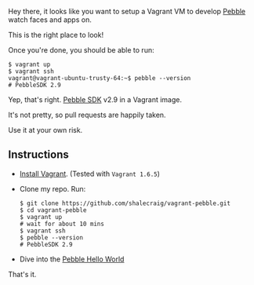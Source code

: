 Hey there, it looks like you want to setup a Vagrant VM to develop [Pebble](https://getpebble.com/) watch faces and apps on.

This is the right place to look!

Once you're done, you should be able to run:

```
$ vagrant up
$ vagrant ssh
vagrant@vagrant-ubuntu-trusty-64:~$ pebble --version
# PebbleSDK 2.9
```

Yep, that's right. [Pebble SDK](https://developer.getpebble.com/) v2.9 in a Vagrant image.

It's not pretty, so pull requests are happily taken.

Use it at your own risk.

Instructions
------------

- [Install Vagrant](https://docs.vagrantup.com/v2/installation/).
    (Tested with `Vagrant 1.6.5`)

- Clone my repo.
    Run:
    ```
    $ git clone https://github.com/shalecraig/vagrant-pebble.git
    $ cd vagrant-pebble
    $ vagrant up
    # wait for about 10 mins
    $ vagrant ssh
    $ pebble --version
    # PebbleSDK 2.9
    ```
- Dive into the [Pebble Hello World](https://developer.getpebble.com/2/additional/hello-world/)

That's it.

